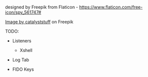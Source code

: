 designed by Freepik from Flaticon - https://www.flaticon.com/free-icon/spy_561747#

<a href="https://www.freepik.com/free-vector/hacker-operating-laptop-cartoon-icon-illustration-technology-icon-concept-isolated-flat-cartoon-style_11602236.htm#query=spy%20icon&position=7&from_view=search&track=sph">Image by catalyststuff</a> on Freepik

TODO:
* Listeners
  * Xshell

* Log Tab
  
* FIDO Keys
